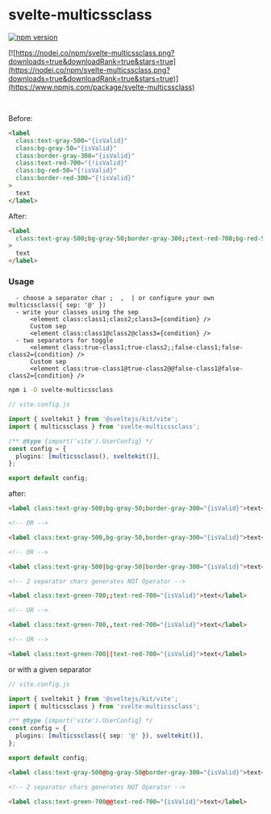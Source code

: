 # svelte-multicssclass

[![npm version](https://badge.fury.io/js/svelte-multicssclass.svg)](https://badge.fury.io/js/svelte-multicssclass)

[![https://nodei.co/npm/svelte-multicssclass.png?downloads=true&downloadRank=true&stars=true](https://nodei.co/npm/svelte-multicssclass.png?downloads=true&downloadRank=true&stars=true)](https://www.npmjs.com/package/svelte-multicssclass)

&nbsp;

Before:

```html
<label
  class:text-gray-500="{isValid}"
  class:bg-gray-50="{isValid}"
  class:border-gray-300="{isValid}"
  class:text-red-700="{!isValid}"
  class:bg-red-50="{!isValid}"
  class:border-red-300="{!isValid}"
>
  text
</label>
```

After:

```html
<label
  class:text-gray-500;bg-gray-50;border-gray-300;;text-red-700;bg-red-50;border-red-300="{isValid}"
>
  text
</label>
```

### Usage

```
  - choose a separator char ;  ,  | or configure your own multicssclass({ sep: '@' })
  - write your classes using the sep 
      <element class:class1;class2;class3={condition} />
      Custom sep
      <element class:class1@class2@class3={condition} />
  - two separators for toggle 
      <element class:true-class1;true-class2;;false-class1;false-class2={condition} />
      Custom sep 
      <element class:true-class1@true-class2@@false-class1@false-class2={condition} />
```

```sh
npm i -D svelte-multicssclass
```

```ts
// vite.config.js

import { sveltekit } from '@sveltejs/kit/vite';
import { multicssclass } from 'svelte-multicssclass';

/** @type {import('vite').UserConfig} */
const config = {
  plugins: [multicssclass(), sveltekit()],
};

export default config;
```

after:

```html
<label class:text-gray-500;bg-gray-50;border-gray-300="{isValid}">text</label>

<!-- OR -->

<label class:text-gray-500,bg-gray-50,border-gray-300="{isValid}">text</label>

<!-- OR -->

<label class:text-gray-500|bg-gray-50|border-gray-300="{isValid}">text</label>

<!-- 2 separator chars generates NOT Operator -->

<label class:text-green-700;;text-red-700="{isValid}">text</label>

<!-- OR -->

<label class:text-green-700,,text-red-700="{isValid}">text</label>

<!-- OR -->

<label class:text-green-700||text-red-700="{isValid}">text</label>
```

or with a given separator

```ts
// vite.config.js

import { sveltekit } from '@sveltejs/kit/vite';
import { multicssclass } from 'svelte-multicssclass';

/** @type {import('vite').UserConfig} */
const config = {
  plugins: [multicssclass({ sep: '@' }), sveltekit()],
};

export default config;
```

```html
<label class:text-gray-500@bg-gray-50@border-gray-300="{isValid}">text</label>

<!-- 2 separator chars generates NOT Operator -->

<label class:text-green-700@@text-red-700="{isValid}">text</label>
```
